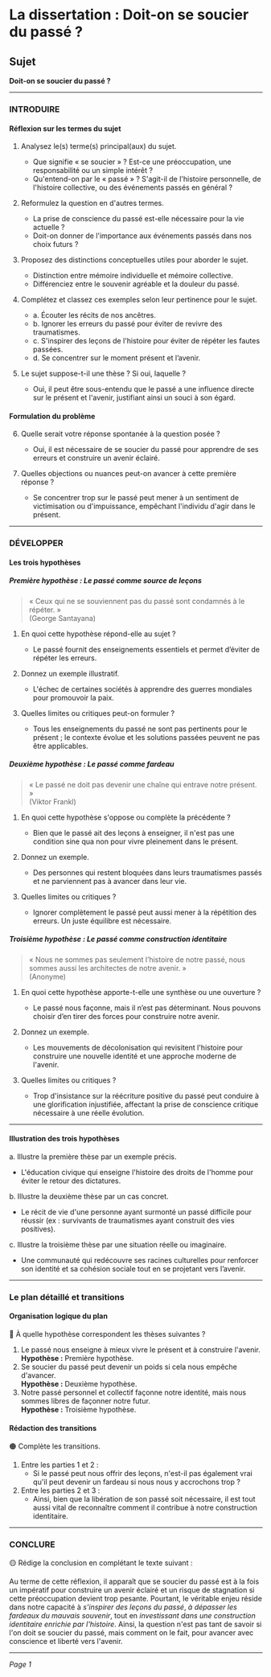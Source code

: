 # La dissertation : Doit-on se soucier du passé ?

## Sujet
**Doit-on se soucier du passé ?**

---

### INTRODUIRE

#### Réflexion sur les termes du sujet

1. Analysez le(s) terme(s) principal(aux) du sujet.  
   - Que signifie « se soucier » ? Est-ce une préoccupation, une responsabilité ou un simple intérêt ?
   - Qu'entend-on par le « passé » ? S'agit-il de l'histoire personnelle, de l'histoire collective, ou des événements passés en général ?

2. Reformulez la question en d'autres termes.  
   - La prise de conscience du passé est-elle nécessaire pour la vie actuelle ?
   - Doit-on donner de l'importance aux événements passés dans nos choix futurs ?

3. Proposez des distinctions conceptuelles utiles pour aborder le sujet.  
   - Distinction entre mémoire individuelle et mémoire collective.
   - Différenciez entre le souvenir agréable et la douleur du passé.

4. Complétez et classez ces exemples selon leur pertinence pour le sujet.  
   - a. Écouter les récits de nos ancêtres. 
   - b. Ignorer les erreurs du passé pour éviter de revivre des traumatismes.
   - c. S'inspirer des leçons de l'histoire pour éviter de répéter les fautes passées.
   - d. Se concentrer sur le moment présent et l’avenir.

5. Le sujet suppose-t-il une thèse ? Si oui, laquelle ?  
   - Oui, il peut être sous-entendu que le passé a une influence directe sur le présent et l'avenir, justifiant ainsi un souci à son égard.

#### Formulation du problème

6. Quelle serait votre réponse spontanée à la question posée ?  
   - Oui, il est nécessaire de se soucier du passé pour apprendre de ses erreurs et construire un avenir éclairé. 

7. Quelles objections ou nuances peut-on avancer à cette première réponse ?  
   - Se concentrer trop sur le passé peut mener à un sentiment de victimisation ou d'impuissance, empêchant l'individu d'agir dans le présent.

---

### DÉVELOPPER

#### Les trois hypothèses

##### Première hypothèse : Le passé comme source de leçons

> « Ceux qui ne se souviennent pas du passé sont condamnés à le répéter. »  
> (George Santayana)

1. En quoi cette hypothèse répond-elle au sujet ?  
   - Le passé fournit des enseignements essentiels et permet d’éviter de répéter les erreurs.

2. Donnez un exemple illustratif.  
   - L'échec de certaines sociétés à apprendre des guerres mondiales pour promouvoir la paix.

3. Quelles limites ou critiques peut-on formuler ?  
   - Tous les enseignements du passé ne sont pas pertinents pour le présent ; le contexte évolue et les solutions passées peuvent ne pas être applicables.

##### Deuxième hypothèse : Le passé comme fardeau

> « Le passé ne doit pas devenir une chaîne qui entrave notre présent. »  
> (Viktor Frankl)

1. En quoi cette hypothèse s'oppose ou complète la précédente ?  
   - Bien que le passé ait des leçons à enseigner, il n'est pas une condition sine qua non pour vivre pleinement dans le présent. 

2. Donnez un exemple.  
   - Des personnes qui restent bloquées dans leurs traumatismes passés et ne parviennent pas à avancer dans leur vie.

3. Quelles limites ou critiques ?  
   - Ignorer complètement le passé peut aussi mener à la répétition des erreurs. Un juste équilibre est nécessaire.

##### Troisième hypothèse : Le passé comme construction identitaire

> « Nous ne sommes pas seulement l’histoire de notre passé, nous sommes aussi les architectes de notre avenir. »  
> (Anonyme)

1. En quoi cette hypothèse apporte-t-elle une synthèse ou une ouverture ?  
   - Le passé nous façonne, mais il n’est pas déterminant. Nous pouvons choisir d’en tirer des forces pour construire notre avenir. 

2. Donnez un exemple.  
   - Les mouvements de décolonisation qui revisitent l'histoire pour construire une nouvelle identité et une approche moderne de l'avenir. 

3. Quelles limites ou critiques ?  
   - Trop d'insistance sur la réécriture positive du passé peut conduire à une glorification injustifiée, affectant la prise de conscience critique nécessaire à une réelle évolution.

---

#### Illustration des trois hypothèses

a. Illustre la première thèse par un exemple précis.  
   - L'éducation civique qui enseigne l'histoire des droits de l'homme pour éviter le retour des dictatures. 

b. Illustre la deuxième thèse par un cas concret.  
   - Le récit de vie d'une personne ayant surmonté un passé difficile pour réussir (ex : survivants de traumatismes ayant construit des vies positives).

c. Illustre la troisième thèse par une situation réelle ou imaginaire.  
   - Une communauté qui redécouvre ses racines culturelles pour renforcer son identité et sa cohésion sociale tout en se projetant vers l’avenir.

---

### Le plan détaillé et transitions

#### Organisation logique du plan

🔴 À quelle hypothèse correspondent les thèses suivantes ?

1. Le passé nous enseigne à mieux vivre le présent et à construire l'avenir.  
   **Hypothèse :** Première hypothèse.
2. Se soucier du passé peut devenir un poids si cela nous empêche d'avancer.  
   **Hypothèse :** Deuxième hypothèse.
3. Notre passé personnel et collectif façonne notre identité, mais nous sommes libres de façonner notre futur.  
   **Hypothèse :** Troisième hypothèse.

#### Rédaction des transitions

🟠 Complète les transitions.

1. Entre les parties 1 et 2 :  
   - Si le passé peut nous offrir des leçons, n'est-il pas également vrai qu'il peut devenir un fardeau si nous nous y accrochons trop ?
2. Entre les parties 2 et 3 :  
   - Ainsi, bien que la libération de son passé soit nécessaire, il est tout aussi vital de reconnaître comment il contribue à notre construction identitaire.

---

### CONCLURE

🟡 Rédige la conclusion en complétant le texte suivant :

Au terme de cette réflexion, il apparaît que se soucier du passé est à la fois un impératif pour construire un avenir éclairé et un risque de stagnation si cette préoccupation devient trop pesante. Pourtant, le véritable enjeu réside dans notre capacité à *s'inspirer des leçons du passé*, *à dépasser les fardeaux du mauvais souvenir*, tout en *investissant dans une construction identitaire enrichie par l'histoire*. Ainsi, la question n'est pas tant de savoir si l'on doit se soucier du passé, mais comment on le fait, pour avancer avec conscience et liberté vers l'avenir.

--- 

*Page 1*